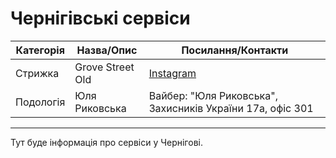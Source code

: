 # Чернігівські сервіси

| Категорія | Назва/Опис | Посилання/Контакти |
|-----------|------------|--------------------|
| Стрижка   | Grove Street Old | [Instagram](https://www.instagram.com/grove_street.old/) |
| Подологія | Юля Риковська | Вайбер: "Юля Риковська", Захисників України 17а, офіс 301 |

---

Тут буде інформація про сервіси у Чернігові. 